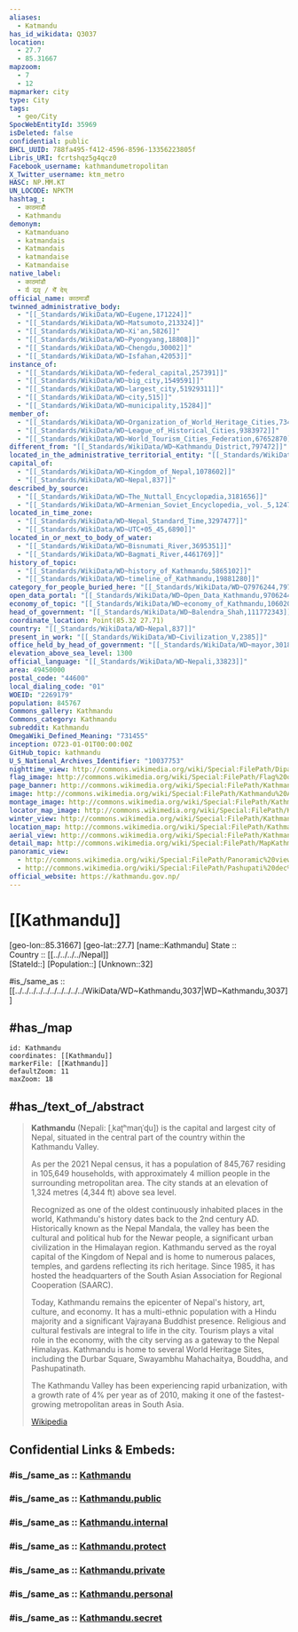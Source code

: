 ```yaml
---
aliases:
  - Katmandu
has_id_wikidata: Q3037
location:
  - 27.7
  - 85.31667
mapzoom:
  - 7
  - 12
mapmarker: city
type: City
tags:
  - geo/City
SpocWebEntityId: 35969
isDeleted: false
confidential: public
BHCL_UUID: 788fa495-f412-4596-8596-13356223805f
Libris_URI: fcrtshqz5g4qcz0
Facebook_username: kathmandumetropolitan
X_Twitter_username: ktm_metro
HASC: NP.MM.KT
UN_LOCODE: NPKTM
hashtag_:
  - काठमाडौँ
  - Kathmandu
demonym:
  - Katmanduano
  - katmandais
  - Katmandais
  - katmandaise
  - Katmandaise
native_label:
  - काठमांडौ
  - 𑐫𑐾𑑃 𑐡𑐾𑐫𑑂 / येँ देय्
official_name: काठमाडौं
twinned_administrative_body:
  - "[[_Standards/WikiData/WD~Eugene,171224]]"
  - "[[_Standards/WikiData/WD~Matsumoto,213324]]"
  - "[[_Standards/WikiData/WD~Xi'an,5826]]"
  - "[[_Standards/WikiData/WD~Pyongyang,18808]]"
  - "[[_Standards/WikiData/WD~Chengdu,30002]]"
  - "[[_Standards/WikiData/WD~Isfahan,42053]]"
instance_of:
  - "[[_Standards/WikiData/WD~federal_capital,257391]]"
  - "[[_Standards/WikiData/WD~big_city,1549591]]"
  - "[[_Standards/WikiData/WD~largest_city,51929311]]"
  - "[[_Standards/WikiData/WD~city,515]]"
  - "[[_Standards/WikiData/WD~municipality,15284]]"
member_of:
  - "[[_Standards/WikiData/WD~Organization_of_World_Heritage_Cities,734958]]"
  - "[[_Standards/WikiData/WD~League_of_Historical_Cities,9383972]]"
  - "[[_Standards/WikiData/WD~World_Tourism_Cities_Federation,67652870]]"
different_from: "[[_Standards/WikiData/WD~Kathmandu_District,797472]]"
located_in_the_administrative_territorial_entity: "[[_Standards/WikiData/WD~Kathmandu_District,797472]]"
capital_of:
  - "[[_Standards/WikiData/WD~Kingdom_of_Nepal,1078602]]"
  - "[[_Standards/WikiData/WD~Nepal,837]]"
described_by_source:
  - "[[_Standards/WikiData/WD~The_Nuttall_Encyclopædia,3181656]]"
  - "[[_Standards/WikiData/WD~Armenian_Soviet_Encyclopedia,_vol._5,124737632]]"
located_in_time_zone:
  - "[[_Standards/WikiData/WD~Nepal_Standard_Time,3297477]]"
  - "[[_Standards/WikiData/WD~UTC+05_45,6890]]"
located_in_or_next_to_body_of_water:
  - "[[_Standards/WikiData/WD~Bisnumati_River,3695351]]"
  - "[[_Standards/WikiData/WD~Bagmati_River,4461769]]"
history_of_topic:
  - "[[_Standards/WikiData/WD~history_of_Kathmandu,5865102]]"
  - "[[_Standards/WikiData/WD~timeline_of_Kathmandu,19881280]]"
category_for_people_buried_here: "[[_Standards/WikiData/WD~Q7976244,7976244]]"
open_data_portal: "[[_Standards/WikiData/WD~Open_Data_Kathmandu,97062449]]"
economy_of_topic: "[[_Standards/WikiData/WD~economy_of_Kathmandu,106020428]]"
head_of_government: "[[_Standards/WikiData/WD~Balendra_Shah,111772343]]"
coordinate_location: Point(85.32 27.71)
country: "[[_Standards/WikiData/WD~Nepal,837]]"
present_in_work: "[[_Standards/WikiData/WD~Civilization_V,2385]]"
office_held_by_head_of_government: "[[_Standards/WikiData/WD~mayor,30185]]"
elevation_above_sea_level: 1300
official_language: "[[_Standards/WikiData/WD~Nepali,33823]]"
area: 49450000
postal_code: "44600"
local_dialing_code: "01"
WOEID: "2269179"
population: 845767
Commons_gallery: Kathmandu
Commons_category: Kathmandu
subreddit: Kathmandu
OmegaWiki_Defined_Meaning: "731455"
inception: 0723-01-01T00:00:00Z
GitHub_topic: kathmandu
U_S_National_Archives_Identifier: "10037753"
nighttime_view: http://commons.wikimedia.org/wiki/Special:FilePath/Dipawali%202013%20of%20Kathmandu.jpg
flag_image: http://commons.wikimedia.org/wiki/Special:FilePath/Flag%20of%20Kathmandu%2C%20Nepal.svg
page_banner: http://commons.wikimedia.org/wiki/Special:FilePath/Kathmandu-Boudhanath%20banner.jpg
image: http://commons.wikimedia.org/wiki/Special:FilePath/Kathmandu%20Avion%2001.JPG
montage_image: http://commons.wikimedia.org/wiki/Special:FilePath/Kathmandu%20collage.jpg
locator_map_image: http://commons.wikimedia.org/wiki/Special:FilePath/Kathmandu%20District%20in%20Nepal%202015.svg
winter_view: http://commons.wikimedia.org/wiki/Special:FilePath/Kathmandu%20valley6.jpg
location_map: http://commons.wikimedia.org/wiki/Special:FilePath/Kathmandu%20ward%20boundary.png
aerial_view: http://commons.wikimedia.org/wiki/Special:FilePath/Kathmandu%2C%20Nepal.JPG
detail_map: http://commons.wikimedia.org/wiki/Special:FilePath/MapKathmandu.png
panoramic_view:
  - http://commons.wikimedia.org/wiki/Special:FilePath/Panoramic%20view%20of%20Kathmandu%20Valley%20from%20Swoyambhu%20hill.jpg
  - http://commons.wikimedia.org/wiki/Special:FilePath/Pashupati%20dec%2020%202009.jpg
official_website: https://kathmandu.gov.np/
---
```


# [[Kathmandu]] 

[geo-lon::85.31667] 
[geo-lat::27.7] 
[name::Kathmandu] 
State ::  
Country :: [[../../../../Nepal]]  
[StateId::] 
[Population::] 
[Unknown::32] 

#is_/same_as :: [[../../../../../../../../../../WikiData/WD~Kathmandu,3037|WD~Kathmandu,3037]] 

## #has_/map 

```leaflet
id: Kathmandu
coordinates: [[Kathmandu]] 
markerFile: [[Kathmandu]] 
defaultZoom: 11 
maxZoom: 18
```

## #has_/text_of_/abstract 

> **Kathmandu** (Nepali: [ˌkaʈʰmaɳˈɖu]) is the capital and largest city of Nepal, 
> situated in the central part of the country within the Kathmandu Valley. 
> 
> As per the 2021 Nepal census, it has a population of 845,767 
> residing in 105,649 households, 
> with approximately 4 million people in the surrounding metropolitan area. 
> The city stands at an elevation of 1,324 metres (4,344 ft) above sea level.
>
> Recognized as one of the oldest continuously inhabited places in the world, Kathmandu's history dates back to the 2nd century AD. Historically known as the Nepal Mandala, the valley has been the cultural and political hub for the Newar people, a significant urban civilization in the Himalayan region. Kathmandu served as the royal capital of the Kingdom of Nepal and is home to numerous palaces, temples, and gardens reflecting its rich heritage. Since 1985, it has hosted the headquarters of the South Asian Association for Regional Cooperation (SAARC).
>
> Today, Kathmandu remains the epicenter of Nepal's history, art, culture, and economy. It has a multi-ethnic population with a Hindu majority and a significant Vajrayana Buddhist presence. Religious and cultural festivals are integral to life in the city. Tourism plays a vital role in the economy, with the city serving as a gateway to the Nepal Himalayas. Kathmandu is home to several World Heritage Sites, including the Durbar Square, Swayambhu Mahachaitya, Bouddha, and Pashupatinath.
>
> The Kathmandu Valley has been experiencing rapid urbanization, with a growth rate of 4% per year as of 2010, making it one of the fastest-growing metropolitan areas in South Asia.
>
> [Wikipedia](https://en.wikipedia.org/wiki/Kathmandu)

## Confidential Links & Embeds: 

### #is_/same_as :: [Kathmandu](/_Standards/Earth/Continent/Asia/Indian_Subcontinent/Nepal/Regions~Nepal/Nepal~Central/counties~Central/Bagmati/City/Kathmandu.md) 

### #is_/same_as :: [Kathmandu.public](/_public/Earth/Continent/Asia/Indian_Subcontinent/Nepal/Regions~Nepal/Nepal~Central/counties~Central/Bagmati/City/Kathmandu.public.md) 

### #is_/same_as :: [Kathmandu.internal](/_internal/Earth/Continent/Asia/Indian_Subcontinent/Nepal/Regions~Nepal/Nepal~Central/counties~Central/Bagmati/City/Kathmandu.internal.md) 

### #is_/same_as :: [Kathmandu.protect](/_protect/Earth/Continent/Asia/Indian_Subcontinent/Nepal/Regions~Nepal/Nepal~Central/counties~Central/Bagmati/City/Kathmandu.protect.md) 

### #is_/same_as :: [Kathmandu.private](/_private/Earth/Continent/Asia/Indian_Subcontinent/Nepal/Regions~Nepal/Nepal~Central/counties~Central/Bagmati/City/Kathmandu.private.md) 

### #is_/same_as :: [Kathmandu.personal](/_personal/Earth/Continent/Asia/Indian_Subcontinent/Nepal/Regions~Nepal/Nepal~Central/counties~Central/Bagmati/City/Kathmandu.personal.md) 

### #is_/same_as :: [Kathmandu.secret](/_secret/Earth/Continent/Asia/Indian_Subcontinent/Nepal/Regions~Nepal/Nepal~Central/counties~Central/Bagmati/City/Kathmandu.secret.md)

